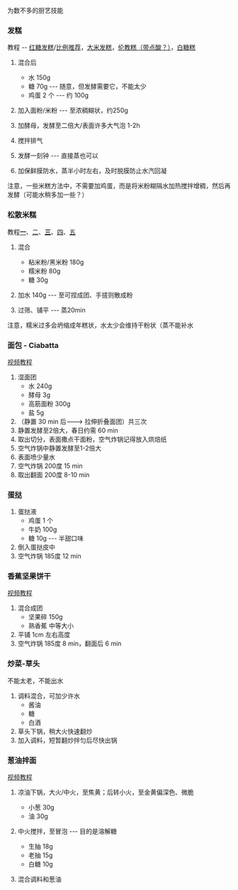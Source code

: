 
为数不多的厨艺技能




### 发糕

教程 -- [红糖发糕](https://www.bilibili.com/video/BV1tVDdYuEYS)/[比例推荐](https://www.bilibili.com/video/BV14X4y1K75f)，[大米发糕](https://www.bilibili.com/video/BV1AT4y1E75T)，[伦教糕（带点酸？）](https://www.bilibili.com/video/BV13L411r7ct)，[白糖糕](https://www.bilibili.com/video/BV1qwmDYhEGh)


1. 混合后 
    - 水 150g
    - 糖 70g --- 随意，但发酵需要它，不能太少
    - 鸡蛋 2 个 --- 约 100g

2. 加入面粉/米粉 --- 至浓稠糊状，约250g

3. 加酵母，发酵至二倍大/表面许多大气泡 1-2h

4. 搅拌排气

5. 发酵一刻钟 --- 直接蒸也可以

6. 加保鲜膜防水，蒸半小时左右，及时脱膜防止水汽回凝


注意，一些米糕方法中，不需要加鸡蛋，而是将米粉糊隔水加热搅拌增稠，然后再发酵（可能水稍多加一些？）



### 松散米糕

教程[**一**](https://www.bilibili.com/video/BV1ze411S7vZ/)、[二](https://www.bilibili.com/video/BV1kM411H7Np)、[**三**](https://www.bilibili.com/video/BV1p3411L72r/?spm_id_from=333.1387.favlist.content.click&vd_source=6b881ce42dbc3b020b1512cadaf2d8da)、[四](https://www.bilibili.com/video/BV1Ma411W7cQ/)、[五](https://www.bilibili.com/video/BV1RursYMEAj)

1. 混合
    - 粘米粉/黑米粉 180g
    - 糯米粉 80g
    - 糖 30g

2. 加水 140g --- 至可捏成团、手搓则散成粉

3. 过筛、铺平 --- 蒸20min


注意，糯米过多会坍缩成年糕状，水太少会维持干粉状（蒸不能补水


### 面包 - Ciabatta
[视频教程](https://www.bilibili.com/video/BV1MHFbeHErq/)

1. 湿面团
    - 水 240g
    - 酵母 3g
    - 高筋面粉 300g
    - 盐 5g
2. （静置 30 min 后---> 拉伸折叠面团）共三次
3. 静置发酵至2倍大，春日约需 60 min
4. 取出切分，表面撒点干面粉，空气炸锅记得放入烘焙纸
5. 空气炸锅中静置发酵至1-2倍大
6. 表面喷少量水
7. 空气炸锅 200度 15 min
8. 取出翻面 200度 8-10 min



### 蛋挞

1. 蛋挞液
    - 鸡蛋 1 个
    - 牛奶 100g
    - 糖 10g --- 半甜口味
2. 倒入蛋挞皮中
3. 空气炸锅 185度 12 min



### 香蕉坚果饼干
[视频教程](https://www.bilibili.com/video/BV1mziaYAEjn/)

1. 混合成团
    - 坚果碎 150g
    - 熟香蕉 中等大小
2. 平铺 1cm 左右高度
3. 空气炸锅 185度 8 min，翻面后 6 min


### 炒菜-草头
不能太老，不能出水

1. 调料混合，可加少许水
    - 酱油
    - 糖
    - 白酒
2. 草头下锅，稍大火快速翻炒
3. 加入调料，短暂翻炒拌匀后尽快出锅



### 葱油拌面

[视频教程](https://www.bilibili.com/video/BV1HS411A7a7/)

1. 凉油下锅，大火/中火，至焦黄；后转小火，至金黄偏深色、微脆
    - 小葱 30g
    - 油 30g

2. 中火搅拌，至冒泡 --- 目的是溶解糖
    - 生抽 18g
    - 老抽 15g
    - 白糖 10g

3. 混合调料和葱油




